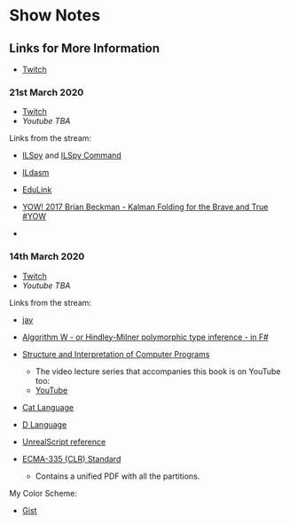 # Show Notes

## Links for More Information

- [Twitch](https://twitch.tv/FrankKrueger)

### 21st March 2020

- [Twitch](https://www.twitch.tv/videos/572050593)
- *Youtube TBA*

Links from the stream:

- [ILSpy](https://github.com/icsharpcode/ILSpy) and [ILSpy Command](https://www.nuget.org/packages/ilspycmd/)

- [ILdasm](https://docs.microsoft.com/en-us/dotnet/framework/tools/ildasm-exe-il-disassembler)

- [EduLink](https://codeblog.jonskeet.uk/2011/03/18/edulinq-the-e-book/)

- [YOW! 2017 Brian Beckman - Kalman Folding for the Brave and True #YOW](https://m.youtube.com/watch?v=peJFVe-4qz4)

- [](https://www.mergeconflict.fm/)

### 14th March 2020

- [Twitch](https://www.twitch.tv/videos/567197919)
- *Youtube TBA*

Links from the stream:

- [jay](https://www.cs.rit.edu/~ats/projects/lp/doc/jay/package-summary.html)
- [Algorithm W - or Hindley-Milner polymorphic type inference - in F#](https://gist.github.com/praeclarum/5fbef41ea9c296590f23)

- [Structure and Interpretation of Computer Programs](https://mitpress.mit.edu/sites/default/files/sicp/index.html)
  - The video lecture series that accompanies this book is on YouTube too:
  - [YouTube](https://www.youtube.com/watch?v=-J_xL4IGhJA&list=PLE18841CABEA24090)
- [Cat Language](https://github.com/cdiggins/cat-language)
- [D Language](https://dlang.org)
- [UnrealScript reference](https://docs.unrealengine.com/udk/Two/UnrealScriptReference.html)
- [ECMA-335 (CLR) Standard](https://www.ecma-international.org/publications/standards/Ecma-335.htm)
  - Contains a unified PDF with all the partitions.

My Color Scheme:

- [Gist](https://gist.github.com/praeclarum/f222d5c83ad373e8b57396663988640b)
